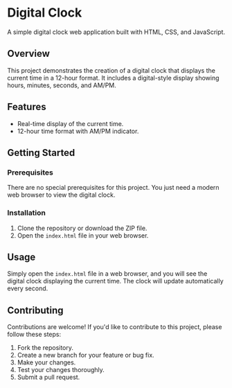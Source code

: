 # Digital Clock

A simple digital clock web application built with HTML, CSS, and JavaScript.

## Overview

This project demonstrates the creation of a digital clock that displays the current time in a 12-hour format. It includes a digital-style display showing hours, minutes, seconds, and AM/PM.

## Features

- Real-time display of the current time.
- 12-hour time format with AM/PM indicator.

## Getting Started

### Prerequisites

There are no special prerequisites for this project. You just need a modern web browser to view the digital clock.

### Installation

1. Clone the repository or download the ZIP file.
2. Open the `index.html` file in your web browser.

## Usage

Simply open the `index.html` file in a web browser, and you will see the digital clock displaying the current time. The clock will update automatically every second.

## Contributing

Contributions are welcome! If you'd like to contribute to this project, please follow these steps:

1. Fork the repository.
2. Create a new branch for your feature or bug fix.
3. Make your changes.
4. Test your changes thoroughly.
5. Submit a pull request.

